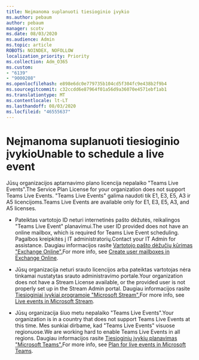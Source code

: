 ```yaml
---
title: Neįmanoma suplanuoti tiesioginio įvykio
ms.author: pebaum
author: pebaum
manager: scotv
ms.date: 08/03/2020
ms.audience: Admin
ms.topic: article
ROBOTS: NOINDEX, NOFOLLOW
localization_priority: Priority
ms.collection: Adm_O365
ms.custom:
- "6139"
- "9000208"
ms.openlocfilehash: e898e6dc0e779735b104cd5f304fc9e438b2f9b4
ms.sourcegitcommit: c32ccdd6e87964f01a56d9a36070e4571ebf1ab1
ms.translationtype: MT
ms.contentlocale: lt-LT
ms.lasthandoff: 08/03/2020
ms.locfileid: "46555637"
---
```

# <a name="unable-to-schedule-a-live-event"></a><span data-ttu-id="a606a-102">Neįmanoma suplanuoti tiesioginio įvykio</span><span class="sxs-lookup"><span data-stu-id="a606a-102">Unable to schedule a live event</span></span>

<span data-ttu-id="a606a-103">Jūsų organizacijos aptarnavimo plano licencija nepalaiko "Teams Live Events".</span><span class="sxs-lookup"><span data-stu-id="a606a-103">The Service Plan License for your organization does not support Teams Live Events.</span></span> <span data-ttu-id="a606a-104">"Teams Live Events" galima naudoti tik E1, E3, E5, A3 ir A5 licencijoms.</span><span class="sxs-lookup"><span data-stu-id="a606a-104">Teams Live Events are available only for E1, E3, E5, A3, and A5 licenses.</span></span>

- <span data-ttu-id="a606a-105">Pateiktas vartotojo ID neturi internetinės pašto dėžutės, reikalingos "Teams Live Event" planavimui.</span><span class="sxs-lookup"><span data-stu-id="a606a-105">The user ID provided does not have an online mailbox, which is required for Teams Live Event scheduling.</span></span> <span data-ttu-id="a606a-106">Pagalbos kreipkitės į IT administratorių.</span><span class="sxs-lookup"><span data-stu-id="a606a-106">Contact your IT Admin for assistance.</span></span> <span data-ttu-id="a606a-107">Daugiau informacijos rasite [Vartotojo pašto dėžučių kūrimas "Exchange Online".](https://docs.microsoft.com/exchange/recipients-in-exchange-online/create-user-mailboxes)</span><span class="sxs-lookup"><span data-stu-id="a606a-107">For more info, see [Create user mailboxes in Exchange Online](https://docs.microsoft.com/exchange/recipients-in-exchange-online/create-user-mailboxes).</span></span>

- <span data-ttu-id="a606a-108">Jūsų organizacija neturi srauto licencijos arba pateiktas vartotojas nėra tinkamai nustatytas srauto administravimo portale.</span><span class="sxs-lookup"><span data-stu-id="a606a-108">Your organization does not have a Stream License available, or the provided user is not properly set up in the Stream Admin portal.</span></span> <span data-ttu-id="a606a-109">Daugiau informacijos rasite [Tiesioginiai įvykiai programoje "Microsoft Stream".](https://docs.microsoft.com/stream/live-event-overview)</span><span class="sxs-lookup"><span data-stu-id="a606a-109">For more info, see [Live events in Microsoft Stream](https://docs.microsoft.com/stream/live-event-overview).</span></span>

- <span data-ttu-id="a606a-110">Jūsų organizacija šiuo metu nepalaiko "Teams Live Events".</span><span class="sxs-lookup"><span data-stu-id="a606a-110">Your organization is in a country that does not support Teams Live Events at this time.</span></span> <span data-ttu-id="a606a-111">Mes sunkiai dirbame, kad "Teams Live Events" visuose regionuose.</span><span class="sxs-lookup"><span data-stu-id="a606a-111">We are working hard to enable Teams Live Events in all regions.</span></span> <span data-ttu-id="a606a-112">Daugiau informacijos rasite [Tiesioginių įvykių planavimas "Microsoft Teams".](https://docs.microsoft.com/microsoftteams/teams-live-events/plan-for-teams-live-events)</span><span class="sxs-lookup"><span data-stu-id="a606a-112">For more info, see [Plan for live events in Microsoft Teams](https://docs.microsoft.com/microsoftteams/teams-live-events/plan-for-teams-live-events).</span></span>